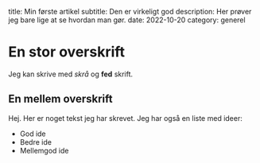 title: Min første artikel
subtitle: Den er virkeligt god 
description: Her prøver jeg bare lige at se hvordan man gør.
date: 2022-10-20
category: generel

# En stor overskrift

Jeg kan skrive med *skrå* og **fed** skrift.

## En mellem overskrift

Hej. Her er noget tekst jeg har skrevet. Jeg har også en liste med ideer:

- God ide
- Bedre ide
- Mellemgod ide
